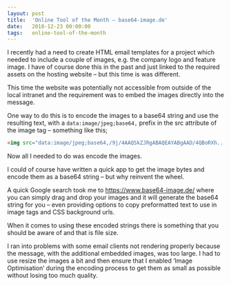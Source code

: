 ```yaml
---
layout: post
title:  'Online Tool of the Month – base64-image.de'
date:   2018-12-23 00:00:00
tags:   online-tool-of-the-month
---
```

I recently had a need to create HTML email templates for a project which needed to include a couple of images, e.g. the company logo and feature image. I have of course done this in the past and just linked to the required assets on the hosting website – but this time is was different.

This time the website was potentially not accessible from outside of the local intranet and the requirement was to embed the images directly into the message.

One way to do this is to encode the images to a base64 string and use the resulting text, with a `data:image/jpeg;base64,` prefix in the src attribute of the image tag – something like this;

```html
<img src="data:image/jpeg;base64,/9j/4AAQSkZJRgABAQEAYABgAAD/4QBoRXh....." />
```

Now all I needed to do was encode the images.
<!--more-->
I could of course have written a quick app to get the image bytes and encode them as a base64 string – but why reinvent the wheel.

A quick Google search took me to <a href='https://www.base64-image.de' target='_blank'>https://www.base64-image.de/</a> where you can simply drag and drop your images and it will generate the base64 string for you – even providing options to copy preformatted text to use in image tags and CSS background urls.

When it comes to using these encoded strings there is something that you should be aware of and that is file size.

I ran into problems with some email clients not rendering properly because the message, with the additional embedded images, was too large. I had to use resize the images a bit and then ensure that I enabled ‘Image Optimisation’ during the encoding process to get them as small as possible without losing too much quality.